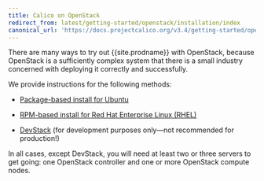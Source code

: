 ```yaml
---
title: Calico on OpenStack
redirect_from: latest/getting-started/openstack/installation/index
canonical_url: 'https://docs.projectcalico.org/v3.4/getting-started/openstack/installation/'
---
```


There are many ways to try out {{site.prodname}} with OpenStack, because OpenStack
is a sufficiently complex system that there is a small industry
concerned with deploying it correctly and successfully.

We provide instructions for the following methods:

- [Package-based install for Ubuntu]({{site.baseurl}}/{{page.version}}/getting-started/openstack/installation/ubuntu)

- [RPM-based install for Red Hat Enterprise Linux (RHEL)]({{site.baseurl}}/{{page.version}}/getting-started/openstack/installation/redhat)

- [DevStack]({{site.baseurl}}/{{page.version}}/getting-started/openstack/installation/devstack) (for development purposes only—not recommended for production!)

In all cases, except DevStack, you will need at least two or three servers to
get going: one OpenStack controller and one or more OpenStack compute nodes.

